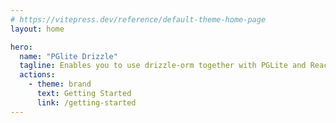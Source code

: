 ```yaml
---
# https://vitepress.dev/reference/default-theme-home-page
layout: home

hero:
  name: "PGlite Drizzle"
  tagline: Enables you to use drizzle-orm together with PGLite and React
  actions:
    - theme: brand
      text: Getting Started
      link: /getting-started
---
```


